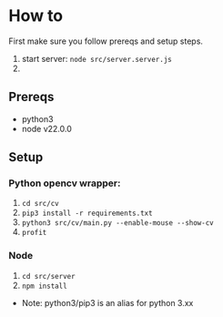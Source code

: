 # How to

First make sure you follow prereqs and setup steps.

1. start server: `node src/server.server.js`
2. 

## Prereqs

- python3
- node v22.0.0

## Setup


### Python opencv wrapper:

1. `cd src/cv`
2. `pip3 install -r requirements.txt`
3. `python3 src/cv/main.py --enable-mouse --show-cv`
4. `profit`

### Node

1. `cd src/server`
2. `npm install`

* Note: python3/pip3 is an alias for python 3.xx